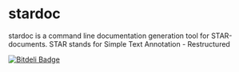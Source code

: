 stardoc
=======

stardoc is a command line documentation generation tool for STAR-documents. STAR stands for Simple Text Annotation - Restructured

[![Bitdeli Badge](https://d2weczhvl823v0.cloudfront.net/eirikhm/stardoc/trend.png)](https://bitdeli.com/free "Bitdeli Badge")

